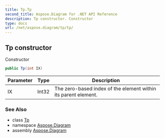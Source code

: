 ```yaml
---
title: Tp.Tp
second_title: Aspose.Diagram for .NET API Reference
description: Tp constructor. Constructor
type: docs
url: /net/aspose.diagram/tp/tp/
---
```

## Tp constructor

Constructor

```csharp
public Tp(int IX)
```

| Parameter | Type | Description |
| --- | --- | --- |
| IX | Int32 | The zero-based index of the element within its parent element. |

### See Also

* class [Tp](../)
* namespace [Aspose.Diagram](../../tp/)
* assembly [Aspose.Diagram](../../../)


